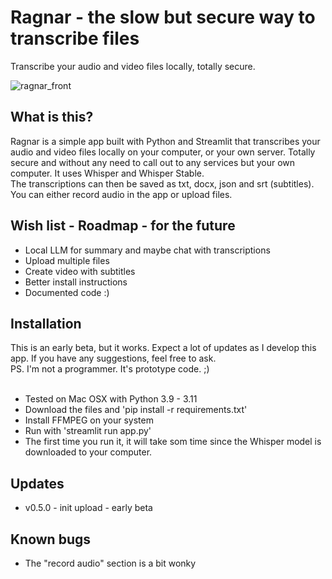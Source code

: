 # Ragnar - the slow but secure way to transcribe files
Transcribe your audio and video files locally, totally secure.

![ragnar_front](https://github.com/mickekring/ragnar/assets/10948066/9729907c-8168-49b0-a67f-a2a823df6b81)

## What is this?
Ragnar is a simple app built with Python and Streamlit that transcribes your audio and video files locally on your computer, or your own server. Totally secure and without any need to call out to any services but your own computer. It uses Whisper and Whisper Stable.
<br />The transcriptions can then be saved as txt, docx, json and srt (subtitles). You can either record audio in the app or upload files.

## Wish list - Roadmap - for the future
* Local LLM for summary and maybe chat with transcriptions
* Upload multiple files
* Create video with subtitles
* Better install instructions
* Documented code :) 

## Installation
This is an early beta, but it works. Expect a lot of updates as I develop this app. If you have any suggestions, feel free to ask.<br />
PS. I'm not a programmer. It's prototype code. ;) 
<br /><br />
* Tested on Mac OSX with Python 3.9 - 3.11
* Download the files and 'pip install -r requirements.txt'
* Install FFMPEG on your system
* Run with 'streamlit run app.py'
* The first time you run it, it will take som time since the Whisper model is downloaded to your computer.

## Updates
* v0.5.0 - init upload - early beta

## Known bugs
* The "record audio" section is a bit wonky
